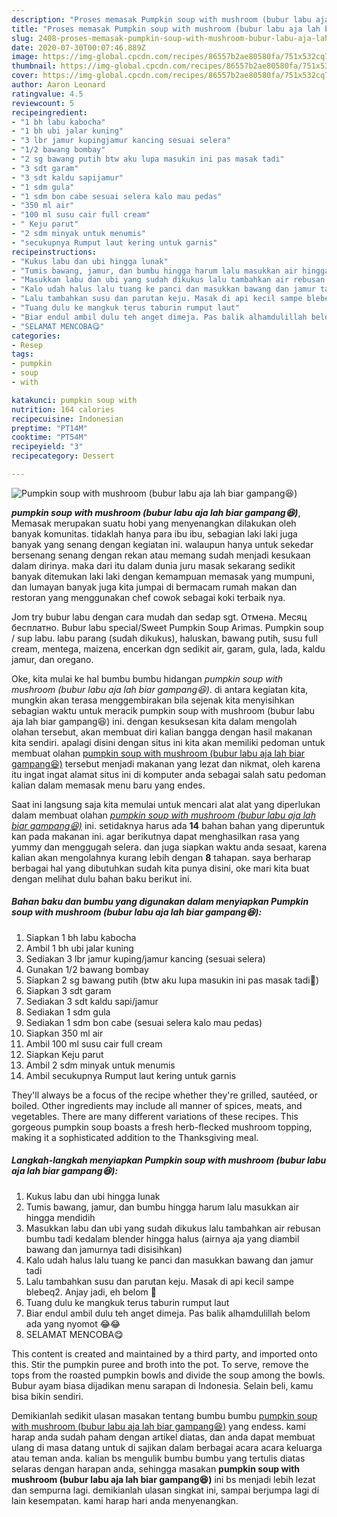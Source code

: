 ```yaml
---
description: "Proses memasak Pumpkin soup with mushroom (bubur labu aja lah biar gampang😆), Menggugah Selera"
title: "Proses memasak Pumpkin soup with mushroom (bubur labu aja lah biar gampang😆), Menggugah Selera"
slug: 2408-proses-memasak-pumpkin-soup-with-mushroom-bubur-labu-aja-lah-biar-gampang-menggugah-selera
date: 2020-07-30T00:07:46.889Z
image: https://img-global.cpcdn.com/recipes/86557b2ae80580fa/751x532cq70/pumpkin-soup-with-mushroom-bubur-labu-aja-lah-biar-gampang😆-foto-resep-utama.jpg
thumbnail: https://img-global.cpcdn.com/recipes/86557b2ae80580fa/751x532cq70/pumpkin-soup-with-mushroom-bubur-labu-aja-lah-biar-gampang😆-foto-resep-utama.jpg
cover: https://img-global.cpcdn.com/recipes/86557b2ae80580fa/751x532cq70/pumpkin-soup-with-mushroom-bubur-labu-aja-lah-biar-gampang😆-foto-resep-utama.jpg
author: Aaron Leonard
ratingvalue: 4.5
reviewcount: 5
recipeingredient:
- "1 bh labu kabocha"
- "1 bh ubi jalar kuning"
- "3 lbr jamur kupingjamur kancing sesuai selera"
- "1/2 bawang bombay"
- "2 sg bawang putih btw aku lupa masukin ini pas masak tadi"
- "3 sdt garam"
- "3 sdt kaldu sapijamur"
- "1 sdm gula"
- "1 sdm bon cabe sesuai selera kalo mau pedas"
- "350 ml air"
- "100 ml susu cair full cream"
- " Keju parut"
- "2 sdm minyak untuk menumis"
- "secukupnya Rumput laut kering untuk garnis"
recipeinstructions:
- "Kukus labu dan ubi hingga lunak"
- "Tumis bawang, jamur, dan bumbu hingga harum lalu masukkan air hingga mendidih"
- "Masukkan labu dan ubi yang sudah dikukus lalu tambahkan air rebusan bumbu tadi kedalam blender hingga halus (airnya aja yang diambil bawang dan jamurnya tadi disisihkan)"
- "Kalo udah halus lalu tuang ke panci dan masukkan bawang dan jamur tadi"
- "Lalu tambahkan susu dan parutan keju. Masak di api kecil sampe blebeq2. Anjay jadi, eh belom 🤣"
- "Tuang dulu ke mangkuk terus taburin rumput laut"
- "Biar endul ambil dulu teh anget dimeja. Pas balik alhamdulillah belom ada yang nyomot 😂😂"
- "SELAMAT MENCOBA😋"
categories:
- Resep
tags:
- pumpkin
- soup
- with

katakunci: pumpkin soup with 
nutrition: 164 calories
recipecuisine: Indonesian
preptime: "PT14M"
cooktime: "PT54M"
recipeyield: "3"
recipecategory: Dessert

---
```



![Pumpkin soup with mushroom (bubur labu aja lah biar gampang😆)](https://img-global.cpcdn.com/recipes/86557b2ae80580fa/751x532cq70/pumpkin-soup-with-mushroom-bubur-labu-aja-lah-biar-gampang😆-foto-resep-utama.jpg)

<b><i>pumpkin soup with mushroom (bubur labu aja lah biar gampang😆)</i></b>, Memasak merupakan suatu hobi yang menyenangkan dilakukan oleh banyak komunitas. tidaklah hanya para ibu ibu, sebagian laki laki juga banyak yang senang dengan kegiatan ini. walaupun hanya untuk sekedar bersenang senang dengan rekan atau memang sudah menjadi kesukaan dalam dirinya. maka dari itu dalam dunia juru masak sekarang sedikit banyak ditemukan laki laki dengan kemampuan memasak yang mumpuni, dan lumayan banyak juga kita jumpai di bermacam rumah makan dan restoran yang menggunakan chef cowok sebagai koki terbaik nya.

Jom try bubur labu dengan cara mudah dan sedap sgt. Отмена. Месяц бесплатно. Bubur labu special/Sweet Pumpkin Soup Arimas. Pumpkin soup / sup labu. labu parang (sudah dikukus), haluskan, bawang putih, susu full cream, mentega, maizena, encerkan dgn sedikit air, garam, gula, lada, kaldu jamur, dan oregano.

Oke, kita mulai ke hal bumbu bumbu hidangan <i>pumpkin soup with mushroom (bubur labu aja lah biar gampang😆)</i>. di antara kegiatan kita, mungkin akan terasa menggembirakan bila sejenak kita menyisihkan sebagian waktu untuk meracik pumpkin soup with mushroom (bubur labu aja lah biar gampang😆) ini. dengan kesuksesan kita dalam mengolah olahan tersebut, akan membuat diri kalian bangga dengan hasil makanan kita sendiri. apalagi disini dengan situs ini kita akan memiliki pedoman untuk membuat olahan <u>pumpkin soup with mushroom (bubur labu aja lah biar gampang😆)</u> tersebut menjadi makanan yang lezat dan nikmat, oleh karena itu ingat ingat alamat situs ini di komputer anda sebagai salah satu pedoman kalian dalam memasak menu baru yang endes.


Saat ini langsung saja kita memulai untuk mencari alat alat yang diperlukan dalam membuat olahan <u><i>pumpkin soup with mushroom (bubur labu aja lah biar gampang😆)</i></u> ini. setidaknya harus ada <b>14</b> bahan bahan yang diperuntuk kan pada makanan ini. agar berikutnya dapat menghasilkan rasa yang yummy dan menggugah selera. dan juga siapkan waktu anda sesaat, karena kalian akan mengolahnya kurang lebih dengan <b>8</b> tahapan. saya berharap berbagai hal yang dibutuhkan sudah kita punya disini, oke mari kita buat dengan melihat dulu bahan baku berikut ini.

<!--inarticleads1-->

##### Bahan baku dan bumbu yang digunakan dalam menyiapkan Pumpkin soup with mushroom (bubur labu aja lah biar gampang😆):

1. Siapkan 1 bh labu kabocha
1. Ambil 1 bh ubi jalar kuning
1. Sediakan 3 lbr jamur kuping/jamur kancing (sesuai selera)
1. Gunakan 1/2 bawang bombay
1. Siapkan 2 sg bawang putih (btw aku lupa masukin ini pas masak tadi🤣)
1. Siapkan 3 sdt garam
1. Sediakan 3 sdt kaldu sapi/jamur
1. Sediakan 1 sdm gula
1. Sediakan 1 sdm bon cabe (sesuai selera kalo mau pedas)
1. Siapkan 350 ml air
1. Ambil 100 ml susu cair full cream
1. Siapkan  Keju parut
1. Ambil 2 sdm minyak untuk menumis
1. Ambil secukupnya Rumput laut kering untuk garnis


They&#39;ll always be a focus of the recipe whether they&#39;re grilled, sautéed, or boiled. Other ingredients may include all manner of spices, meats, and vegetables. There are many different variations of these recipes. This gorgeous pumpkin soup boasts a fresh herb-flecked mushroom topping, making it a sophisticated addition to the Thanksgiving meal. 

<!--inarticleads2-->

##### Langkah-langkah menyiapkan Pumpkin soup with mushroom (bubur labu aja lah biar gampang😆):

1. Kukus labu dan ubi hingga lunak
1. Tumis bawang, jamur, dan bumbu hingga harum lalu masukkan air hingga mendidih
1. Masukkan labu dan ubi yang sudah dikukus lalu tambahkan air rebusan bumbu tadi kedalam blender hingga halus (airnya aja yang diambil bawang dan jamurnya tadi disisihkan)
1. Kalo udah halus lalu tuang ke panci dan masukkan bawang dan jamur tadi
1. Lalu tambahkan susu dan parutan keju. Masak di api kecil sampe blebeq2. Anjay jadi, eh belom 🤣
1. Tuang dulu ke mangkuk terus taburin rumput laut
1. Biar endul ambil dulu teh anget dimeja. Pas balik alhamdulillah belom ada yang nyomot 😂😂
1. SELAMAT MENCOBA😋


This content is created and maintained by a third party, and imported onto this. Stir the pumpkin puree and broth into the pot. To serve, remove the tops from the roasted pumpkin bowls and divide the soup among the bowls. Bubur ayam biasa dijadikan menu sarapan di Indonesia. Selain beli, kamu bisa bikin sendiri. 

Demikianlah sedikit ulasan masakan tentang bumbu bumbu <u>pumpkin soup with mushroom (bubur labu aja lah biar gampang😆)</u> yang endess. kami harap anda sudah paham dengan artikel diatas, dan anda dapat membuat ulang di masa datang untuk di sajikan dalam berbagai acara acara keluarga atau teman anda. kalian bs mengulik bumbu bumbu yang tertulis diatas selaras dengan harapan anda, sehingga masakan <b>pumpkin soup with mushroom (bubur labu aja lah biar gampang😆)</b> ini bs menjadi lebih lezat dan sempurna lagi. demikianlah ulasan singkat ini, sampai berjumpa lagi di lain kesempatan. kami harap hari anda menyenangkan.
